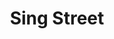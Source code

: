 ---
title: Sing Street
poster: /assets/uploads/sing-street.jpg
header: /assets/uploads/sing-street-header.jpg
description: The cult favorite film is transported to the stage.
theater: Lyceum Theatre
preview: '2020-03-26'
opening: '2020-04-19'
closing: ''
tonyaward: false
criticspick: false
website: 'https://singstreet.com'
tickets:
  - highlight: false
    info: 'https://www.telecharge.com/Broadway/Sing-Street/Ticket'
    title: $49-199
    type: regular
---